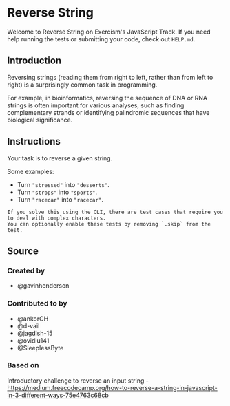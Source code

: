 # Reverse String

Welcome to Reverse String on Exercism's JavaScript Track.
If you need help running the tests or submitting your code, check out `HELP.md`.

## Introduction

Reversing strings (reading them from right to left, rather than from left to right) is a surprisingly common task in programming.

For example, in bioinformatics, reversing the sequence of DNA or RNA strings is often important for various analyses, such as finding complementary strands or identifying palindromic sequences that have biological significance.

## Instructions

Your task is to reverse a given string.

Some examples:

- Turn `"stressed"` into `"desserts"`.
- Turn `"strops"` into `"sports"`.
- Turn `"racecar"` into `"racecar"`.

<!-- prettier-ignore-start -->
~~~exercism/advanced
If you solve this using the CLI, there are test cases that require you to deal with complex characters.
You can optionally enable these tests by removing `.skip` from the test.
~~~
<!-- prettier-ignore-end -->

## Source

### Created by

- @gavinhenderson

### Contributed to by

- @ankorGH
- @d-vail
- @jagdish-15
- @ovidiu141
- @SleeplessByte

### Based on

Introductory challenge to reverse an input string - https://medium.freecodecamp.org/how-to-reverse-a-string-in-javascript-in-3-different-ways-75e4763c68cb